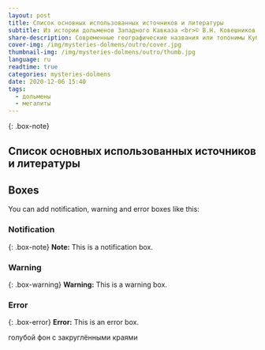 ```yaml
---
layout: post
title: Список основных использованных источников и литературы
subtitle: Из истории дольменов Западного Кавказа <br>© В.Н. Ковешников
share-description: Современные географические названия или топонимы Кубани, формировались в большинстве на основе абхаза-адыгской языковой группы, восточнославянской ветви и иранской группы индоевропейской языковой семьи, и тюркской языковой семьи.
cover-img: /img/mysteries-dolmens/outro/cover.jpg
thumbnail-img: /img/mysteries-dolmens/outro/thumb.jpg
language: ru
readtime: true
categories: mysteries-dolmens
date: 2020-12-06 15:40
tags:
  - дольмены
  - мегалиты
---
```

{: .box-note}
## Список основных использованных источников и литературы


## Boxes
You can add notification, warning and error boxes like this:

### Notification

{: .box-note}
**Note:** This is a notification box.

### Warning

{: .box-warning}
**Warning:** This is a warning box.

### Error

{: .box-error}
**Error:** This is an error box.


<rcorners>голубой фон с закруглёнными краями</rcorners>
